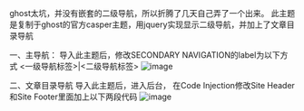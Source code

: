 ghost太坑，并没有嵌套的二级导航，所以折腾了几天自己弄了一个出来。
此主题是复制于ghost的官方casper主题，用jquery实现显示二级导航，并加上了文章目录导航

一、主导航：
导入此主题后，修改SECONDARY NAVIGATION的label为以下方式
<一级导航标签>|<二级导航标签>
![image](https://github.com/zhousmq/ghosttheme/master/readme/menu.png)

二、文章目录导航
导入此主题后，进入后台， 在Code Injection修改Site Header和Site Footer里面加上以下两段代码
![image](https://github.com/zhousmq/ghosttheme/master/readme/code.png)


